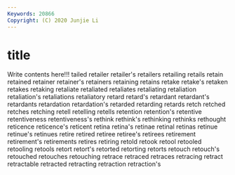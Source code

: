 ```yaml
---
Keywords: 20866
Copyright: (C) 2020 Junjie Li
---
```


# title

Write contents here!!!
tailed 
retailer 
retailer's 
retailers 
retailing 
retails 
retain 
retained 
retainer
retainer's 
retainers 
retaining 
retains 
retake 
retake's 
retaken 
retakes 
retaking 
retaliate
retaliated 
retaliates 
retaliating 
retaliation 
retaliation's 
retaliations 
retaliatory 
retard 
retard's 
retardant
retardant's 
retardants 
retardation 
retardation's 
retarded 
retarding 
retards 
retch 
retched 
retches
retching 
retell 
retelling 
retells 
retention 
retention's 
retentive 
retentiveness 
retentiveness's 
rethink
rethink's 
rethinking 
rethinks 
rethought 
reticence 
reticence's 
reticent 
retina 
retina's 
retinae
retinal 
retinas 
retinue 
retinue's 
retinues 
retire 
retired 
retiree 
retiree's 
retirees
retirement 
retirement's 
retirements 
retires 
retiring 
retold 
retook 
retool 
retooled 
retooling
retools 
retort 
retort's 
retorted 
retorting 
retorts 
retouch 
retouch's 
retouched 
retouches
retouching 
retrace 
retraced 
retraces 
retracing 
retract 
retractable 
retracted 
retracting 
retraction
retraction's 
